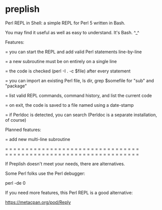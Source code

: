 # preplish

Perl REPL in Shell: a simple REPL for Perl 5 written in Bash. 

You may find it useful as well as easy to understand. It's Bash. ^_^

Features:

= you can start the REPL and add valid Perl statements line-by-line

= a new subroutine must be on entirely on a single line

= the code is checked (perl -I . -c $file) after every statement

= you can import an existing Perl file, ls dir, grep $somefile for "sub" and "package"

= list valid REPL commands, command history, and list the current code 

= on exit, the code is saved to a file named using a date-stamp

= if Perldoc is detected, you can search (Perldoc is a separate installation, of course)

Planned features:

= add new multi-line subroutine

= = = = = = = = = = = = = = = = = = = = = = = = = = = = = = = = =  
= = = = = = = = = = = = = = = = = = = = = = = = = = = = = = = = =  

If Preplish doesn't meet your needs, there are alternatives.

Some Perl folks use the Perl debugger:

perl -de 0

If you need more features, this Perl REPL is a good alternative:

https://metacpan.org/pod/Reply


